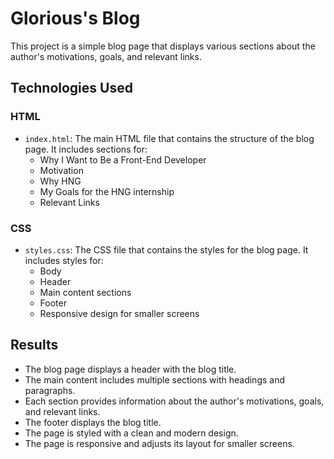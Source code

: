 # Glorious's Blog

This project is a simple blog page that displays various sections about the author's motivations, goals, and relevant links.

## Technologies Used

### HTML

- `index.html`: The main HTML file that contains the structure of the blog page. It includes sections for:
  - Why I Want to Be a Front-End Developer
  - Motivation
  - Why HNG
  - My Goals for the HNG internship
  - Relevant Links

### CSS

- `styles.css`: The CSS file that contains the styles for the blog page. It includes styles for:
  - Body
  - Header
  - Main content sections
  - Footer
  - Responsive design for smaller screens

## Results

- The blog page displays a header with the blog title.
- The main content includes multiple sections with headings and paragraphs.
- Each section provides information about the author's motivations, goals, and relevant links.
- The footer displays the blog title.
- The page is styled with a clean and modern design.
- The page is responsive and adjusts its layout for smaller screens.
